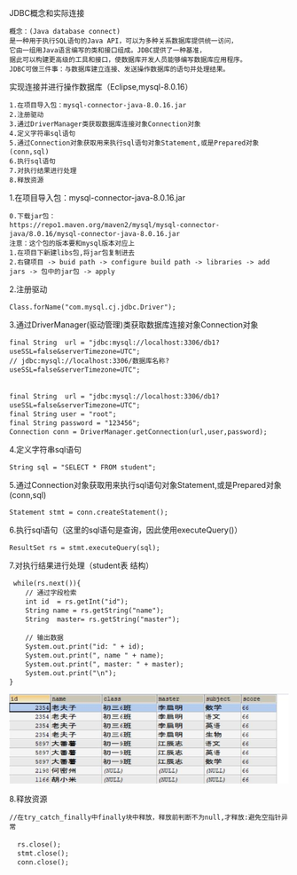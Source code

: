 JDBC概念和实际连接
	
	概念：(Java database connect)
	是一种用于执行SQL语句的Java API，可以为多种关系数据库提供统一访问，
	它由一组用Java语言编写的类和接口组成。JDBC提供了一种基准，
	据此可以构建更高级的工具和接口，使数据库开发人员能够编写数据库应用程序。
	JDBC可做三件事：与数据库建立连接、发送操作数据库的语句并处理结果。

实现连接并进行操作数据库（Eclipse,mysql-8.0.16）
	
	1.在项目导入包：mysql-connector-java-8.0.16.jar	
	2.注册驱动
	3.通过DriverManager类获取数据库连接对象Connection对象
	4.定义字符串sql语句
	5.通过Connection对象获取用来执行sql语句对象Statement,或是Prepared对象(conn,sql)
	6.执行sql语句
	7.对执行结果进行处理
	8.释放资源


1.在项目导入包：mysql-connector-java-8.0.16.jar

	0.下载jar包：
	https://repo1.maven.org/maven2/mysql/mysql-connector-java/8.0.16/mysql-connector-java-8.0.16.jar
	注意：这个包的版本要和mysql版本对应上
	1.在项目下新建libs包,将jar包复制进去
	2.右键项目 -> buid path -> configure build path -> libraries -> add jars -> 包中的jar包 -> apply
	
2.注册驱动

	Class.forName("com.mysql.cj.jdbc.Driver");
	
3.通过DriverManager(驱动管理)类获取数据库连接对象Connection对象

	final String  url = "jdbc:mysql://localhost:3306/db1?useSSL=false&serverTimezone=UTC";  
	// jdbc:mysql://localhost:3306/数据库名称?useSSL=false&serverTimezone=UTC";


	final String  url = "jdbc:mysql://localhost:3306/db1?useSSL=false&serverTimezone=UTC";   
	final String user = "root";
	final String password = "123456";
	Connection conn = DriverManager.getConnection(url,user,password);
	
4.定义字符串sql语句

	String sql = "SELECT * FROM student";

5.通过Connection对象获取用来执行sql语句对象Statement,或是Prepared对象(conn,sql)
		
	Statement stmt = conn.createStatement();

6.执行sql语句（这里的sql语句是查询，因此使用executeQuery()）

	ResultSet rs = stmt.executeQuery(sql);
		
7.对执行结果进行处理（student表 结构）
	
	 while(rs.next()){
        // 通过字段检索
        int id  = rs.getInt("id");
        String name = rs.getString("name");
        String  master= rs.getString("master");

        // 输出数据
        System.out.print("id: " + id);
        System.out.print(", name " + name);
        System.out.print(", master: " + master);
        System.out.print("\n");
    }

![](student.jpg)
	
8.释放资源
	
	//在try_catch_finally中finally块中释放，释放前判断不为null,才释放:避免空指针异常
	
	  rs.close();
      stmt.close();
      conn.close();
		
	





		